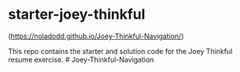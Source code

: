 # starter-joey-thinkful


(https://noladodd.github.io/Joey-Thinkful-Navigation/)



This repo contains the starter and solution code for the Joey Thinkful resume exercise.
#   J o e y - T h i n k f u l - N a v i g a t i o n 
 
 
